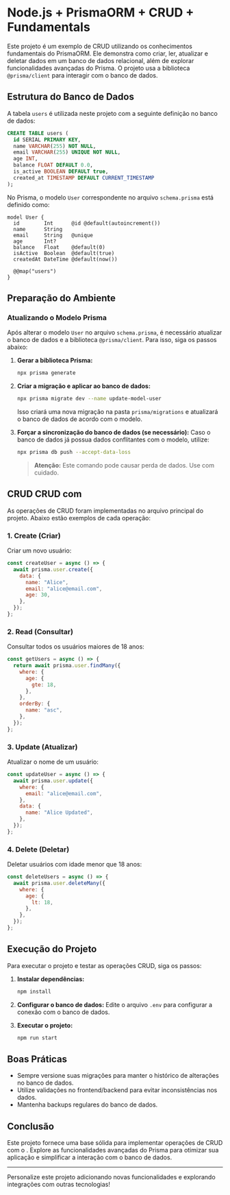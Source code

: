 # Node.js + PrismaORM + CRUD + Fundamentals

Este projeto é um exemplo de CRUD utilizando os conhecimentos fundamentais do PrismaORM. Ele demonstra como criar, ler, atualizar e deletar dados em um banco de dados relacional, além de explorar funcionalidades avançadas do Prisma. O projeto usa a biblioteca `@prisma/client` para interagir com o banco de dados.

## Estrutura do Banco de Dados

A tabela `users` é utilizada neste projeto com a seguinte definição no banco de dados:

```sql
CREATE TABLE users (
  id SERIAL PRIMARY KEY,
  name VARCHAR(255) NOT NULL,
  email VARCHAR(255) UNIQUE NOT NULL,
  age INT,
  balance FLOAT DEFAULT 0.0,
  is_active BOOLEAN DEFAULT true,
  created_at TIMESTAMP DEFAULT CURRENT_TIMESTAMP
);
```

No Prisma, o modelo `User` correspondente no arquivo `schema.prisma` está definido como:

```prisma
model User {
  id        Int      @id @default(autoincrement())
  name      String
  email     String   @unique
  age       Int?
  balance   Float    @default(0)
  isActive  Boolean  @default(true)
  createdAt DateTime @default(now())

  @@map("users")
}
```

## Preparação do Ambiente

### Atualizando o Modelo Prisma

Após alterar o modelo `User` no arquivo `schema.prisma`, é necessário atualizar o banco de dados e a biblioteca `@prisma/client`. Para isso, siga os passos abaixo:

1. **Gerar a biblioteca Prisma:**

   ```bash
   npx prisma generate
   ```

2. **Criar a migração e aplicar ao banco de dados:**

   ```bash
   npx prisma migrate dev --name update-model-user
   ```

   Isso criará uma nova migração na pasta `prisma/migrations` e atualizará o banco de dados de acordo com o modelo.

3. **Forçar a sincronização do banco de dados (se necessário):**
   Caso o banco de dados já possua dados conflitantes com o modelo, utilize:

   ```bash
   npx prisma db push --accept-data-loss
   ```

   > **Atenção:** Este comando pode causar perda de dados. Use com cuidado.

## CRUD CRUD com 

As operações de CRUD foram implementadas no arquivo principal do projeto. Abaixo estão exemplos de cada operação:

### 1. **Create (Criar)**

Criar um novo usuário:

```javascript
const createUser = async () => {
  await prisma.user.create({
    data: {
      name: "Alice",
      email: "alice@email.com",
      age: 30,
    },
  });
};
```

### 2. **Read (Consultar)**

Consultar todos os usuários maiores de 18 anos:

```javascript
const getUsers = async () => {
  return await prisma.user.findMany({
    where: {
      age: {
        gte: 18,
      },
    },
    orderBy: {
      name: "asc",
    },
  });
};
```

### 3. **Update (Atualizar)**

Atualizar o nome de um usuário:

```javascript
const updateUser = async () => {
  await prisma.user.update({
    where: {
      email: "alice@email.com",
    },
    data: {
      name: "Alice Updated",
    },
  });
};
```

### 4. **Delete (Deletar)**

Deletar usuários com idade menor que 18 anos:

```javascript
const deleteUsers = async () => {
  await prisma.user.deleteMany({
    where: {
      age: {
        lt: 18,
      },
    },
  });
};
```

## Execução do Projeto

Para executar o projeto e testar as operações CRUD, siga os passos:

1. **Instalar dependências:**

   ```bash
   npm install
   ```

2. **Configurar o banco de dados:**
   Edite o arquivo `.env` para configurar a conexão com o banco de dados.

3. **Executar o projeto:**

   ```bash
   npm run start
   ```

## Boas Práticas

- Sempre versione suas migrações para manter o histórico de alterações no banco de dados.
- Utilize validações no frontend/backend para evitar inconsistências nos dados.
- Mantenha backups regulares do banco de dados.

## Conclusão

Este projeto fornece uma base sólida para implementar operações de CRUD com o . Explore as funcionalidades avançadas do Prisma para otimizar sua aplicação e simplificar a interação com o banco de dados.

---

Personalize este projeto adicionando novas funcionalidades e explorando integrações com outras tecnologias!
